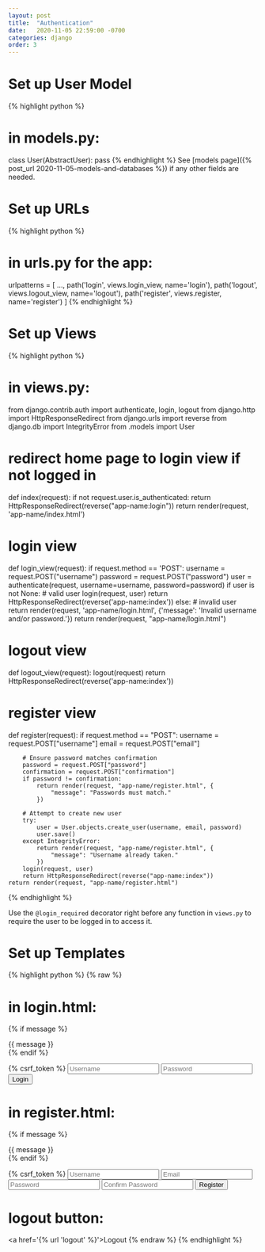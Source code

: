 ```yaml
---
layout: post
title:  "Authentication"
date:   2020-11-05 22:59:00 -0700
categories: django
order: 3
---
```

# Set up User Model
{% highlight python %}
# in models.py:
class User(AbstractUser):
    pass
{% endhighlight %}
See [models page]({% post_url 2020-11-05-models-and-databases %}) if any other fields are needed.

# Set up URLs
{% highlight python %}
# in urls.py for the app:
urlpatterns = [
    ...,
    path('login', views.login_view, name='login'),
    path('logout', views.logout_view, name='logout'),
    path('register', views.register, name='register')
]
{% endhighlight %}


# Set up Views
{% highlight python %}
# in views.py:
from django.contrib.auth import authenticate, login, logout
from django.http import HttpResponseRedirect
from django.urls import reverse
from django.db import IntegrityError
from .models import User

# redirect home page to login view if not logged in
def index(request):
    if not request.user.is_authenticated:
        return HttpResponseRedirect(reverse("app-name:login"))
    return render(request, 'app-name/index.html')

# login view
def login_view(request):
    if request.method == 'POST':
        username = request.POST("username")
        password = request.POST("password")
        user = authenticate(request, username=username, password=password)
        if user is not None: # valid user
            login(request, user)
            return HttpResponseRedirect(reverse('app-name:index'))
        else: # invalid user
            return render(request, 'app-name/login.html', 
                {'message': 'Invalid username and/or password.'})
    return render(request, "app-name/login.html")

# logout view
def logout_view(request):
    logout(request)
    return HttpResponseRedirect(reverse('app-name:index'))

# register view
def register(request):
    if request.method == "POST":
        username = request.POST["username"]
        email = request.POST["email"]

        # Ensure password matches confirmation
        password = request.POST["password"]
        confirmation = request.POST["confirmation"]
        if password != confirmation:
            return render(request, "app-name/register.html", {
                "message": "Passwords must match."
            })

        # Attempt to create new user
        try:
            user = User.objects.create_user(username, email, password)
            user.save()
        except IntegrityError:
            return render(request, "app-name/register.html", {
                "message": "Username already taken."
            })
        login(request, user)
        return HttpResponseRedirect(reverse("app-name:index"))
    return render(request, "app-name/register.html")

{% endhighlight %}

Use the `@login_required` decorator right before any function in `views.py` to require the user to be logged in to access it.

# Set up Templates
{% highlight python %}
{% raw %}

# in login.html:
{% if message %}
    <div>{{ message }}</div>
{% endif %}
<form action='{% url "app-name:login" %}' method='post'>
    {% csrf_token %}
    <input type='text' name='username' placeholder='Username'>
    <input type='password' name='password' placeholder='Password'>
    <input type='submit' value='Login'>
</form>

# in register.html:
{% if message %}
    <div>{{ message }}</div>
{% endif %}

<form action="{% url 'app-name:register' %}" method='post'>
    {% csrf_token %}
    <input type='text' name='username' placeholder='Username'>
    <input type='email' name='email' placeholder='Email'>
    <input type='password' name='password' placeholder='Password'>
    <input type='password' name='confirmation' placeholder='Confirm Password'>
    <input type='submit' value="Register">
</form>

# logout button:
<a href='{% url 'logout' %}'>Logout</a>
{% endraw %}
{% endhighlight %}